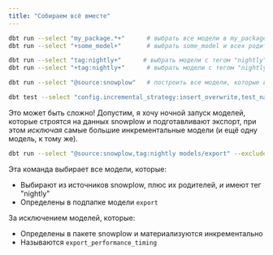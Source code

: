 ```yaml
---
title: "Собираем всё вместе"
---
```


```bash
dbt run --select "my_package.*+"      # выбрать все модели в my_package и их дочерние элементы
dbt run --select "+some_model+"       # выбрать some_model и всех родителей и дочерние элементы

dbt run --select "tag:nightly+"      # выбрать модели с тегом "nightly" и всех дочерних
dbt run --select "+tag:nightly+"      # выбрать модели с тегом "nightly" и всех родителей и дочерние элементы

dbt run --select "@source:snowplow"   # построить все модели, которые выбирают из источников snowplow, плюс их родителей

dbt test --select "config.incremental_strategy:insert_overwrite,test_name:unique"   # выполнить все тесты `unique`, которые выбирают из моделей, использующих стратегию инкрементального обновления `insert_overwrite`
```

Это может быть сложно! Допустим, я хочу ночной запуск моделей, которые строятся на данных snowplow и подготавливают экспорт, при этом _исключая_ самые большие инкрементальные модели (и ещё одну модель, к тому же).

```bash
dbt run --select "@source:snowplow,tag:nightly models/export" --exclude "package:snowplow,config.materialized:incremental export_performance_timing"
```

Эта команда выбирает все модели, которые:
* Выбирают из источников snowplow, плюс их родителей, _и_ имеют тег "nightly"
* Определены в подпапке модели `export`

За исключением моделей, которые:
* Определены в пакете snowplow и материализуются инкрементально
* Называются `export_performance_timing`